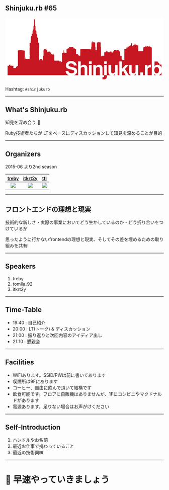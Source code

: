 ## Shinjuku.rb #65

![](/assets/images/shinjukurb-banner.png)

Hashtag: `#shinjukurb`

---

## What's Shinjuku.rb

知見を深め合う 🙏

Ruby技術者たちが LTをベースにディスカッションして知見を深めることが目的

---

## Organizers

2015-06 より2nd season

[treby](https://twitter.com/treby006) | [itkrt2y](https://twitter.com/itkrt2y) | [ttl](https://twitter.com/threetreeslight)
:---: | :---: | :---:
![](https://avatars1.githubusercontent.com/u/1079365?s=200&v=4) | ![](https://avatars3.githubusercontent.com/u/2343568?s=200&v=4) | ![](https://avatars3.githubusercontent.com/u/1057490?s=200&v=4)

---

## フロントエンドの理想と現実

技術的な新しさ・実際の事業においてどう生かしているのか・どう折り合いをつけているか

思ったように行かないfrontendの理想と現実、そしてその差を埋めるための取り組みを共有!

---

## Speakers

1. treby
1. tomlla_92
1. itkrt2y

---

## Time-Table

- 19:40 : 自己紹介
- 20:00 : LT(トーク) & ディスカッション
- 21:00 : 振り返りと次回内容のアイディア出し
- 21:10 : 懇親会

---

## Facilities

- WiFiあります。SSID/PWは前に書いてあります
- 喫煙所は9Fにあります
- コーヒー、自由に飲んで頂いて結構です
- 飲食可能です。フロアに自販機はありませんが、1Fにコンビニやマクドナルドがあります
- 電源あります。足りない場合はお声がけください

---

## Self-Introduction

1. ハンドルやお名前
1. 最近お仕事で携わっていること
1. 最近の技術興味

---

# 📢 早速やっていきましょう

